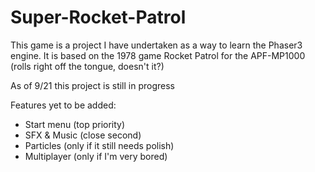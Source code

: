 # Super-Rocket-Patrol

This game is a project I have undertaken as a way to 
learn the Phaser3 engine. It is based on the 1978 game 
Rocket Patrol for the APF-MP1000 (rolls right off the 
tongue, doesn't it?)

As of 9/21 this project is still in progress

Features yet to be added:
- Start menu (top priority)
- SFX & Music (close second)
- Particles (only if it still needs polish)
- Multiplayer (only if I'm very bored)
